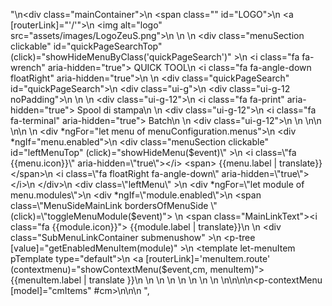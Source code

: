 "\n<div class=\"mainContainer\">\n    <span class=\"\" id=\"LOGO\">\n        <a [routerLink]=\"'/'\">\n            <img alt=\"logo\" src=\"assets/images/LogoZeuS.png\">\n        </a>\n    </span>\n    <div class=\"menuSection clickable\"  id=\"quickPageSearchTop\" (click)=\"showHideMenuByClass('quickPageSearch')\" >\n        <i class=\"fa fa-wrench\" aria-hidden=\"true\"></i> <span> QUICK TOOL</span>\n        <i class=\"fa fa-angle-down floatRight\" aria-hidden=\"true\"></i>\n    </div>\n    <div class=\"quickPageSearch\" id=\"quickPageSearch\">\n        <div class=\"ui-g\">\n            <div class=\"ui-g-12 noPadding\">\n                <slim-quick-route></slim-quick-route>\n            </div>\n            <div class=\"ui-g-12\">\n                <span><i class=\"fa fa-print\" aria-hidden=\"true\"></i> Spool di stampa</span>\n            </div>\n            <div class=\"ui-g-12\">\n                <span><i class=\"fa fa-terminal\" aria-hidden=\"true\"></i> Batch</span>\n            </div>\n            <div class=\"ui-g-12\">\n                <slim-favorites-menu></slim-favorites-menu>\n            </div>\n\n        </div>\n\n    </div>\n    <div *ngFor=\"let menu of menuConfiguration.menus\">\n        <div *ngIf=\"menu.enabled\">\n            <div class=\"menuSection clickable\" id=\"leftMenuTop\" (click)=\"showHideMenu($event)\" >\n                <i class=\"fa {{menu.icon}}\" aria-hidden=\"true\"></i> <span> {{menu.label | translate}}</span>\n                <i class=\"fa floatRight fa-angle-down\" aria-hidden=\"true\"></i>\n            </div>\n            <div class=\"leftMenu\" >\n                <div *ngFor=\"let module of menu.modules\">\n                    <div *ngIf=\"module.enabled\">\n                        <span class=\"MenuSideMainLink bordersOfMenuSide \"  (click)=\"toggleMenuModule($event)\"> \n                            <span class=\"MainLinkText\"><i class=\"fa {{module.icon}}\"></i> {{module.label | translate}}</span>\n                        </span>\n                        <div class=\"SubMenuLinkContainer submenushow\" >\n                            <p-tree [value]=\"getEnabledMenuItem(module)\" >\n                                <template let-menuItem  pTemplate type=\"default\">\n                                    <a [routerLink]='menuItem.route' (contextmenu)=\"showContextMenu($event,cm, menuItem)\">{{menuItem.label | translate }}</a>\n                                </template>\n                            </p-tree>\n                        </div>\n                    </div>\n                </div>\n            </div>\n        </div>\n    </div>\n\n\n</div>\n<p-contextMenu [model]=\"cmItems\" #cm></p-contextMenu>\n\n\n    ",